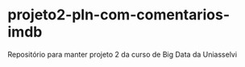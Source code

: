 # projeto2-pln-com-comentarios-imdb
Repositório para manter projeto 2 da curso de Big Data da Uniasselvi
